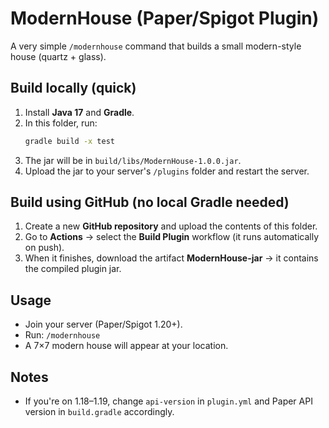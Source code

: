 
# ModernHouse (Paper/Spigot Plugin)

A very simple `/modernhouse` command that builds a small modern-style house (quartz + glass).

## Build locally (quick)
1. Install **Java 17** and **Gradle**.
2. In this folder, run:
   ```bash
   gradle build -x test
   ```
3. The jar will be in `build/libs/ModernHouse-1.0.0.jar`.
4. Upload the jar to your server's `/plugins` folder and restart the server.

## Build using GitHub (no local Gradle needed)
1. Create a new **GitHub repository** and upload the contents of this folder.
2. Go to **Actions** → select the **Build Plugin** workflow (it runs automatically on push).
3. When it finishes, download the artifact **ModernHouse-jar** → it contains the compiled plugin jar.

## Usage
- Join your server (Paper/Spigot 1.20+).
- Run: `/modernhouse`
- A 7×7 modern house will appear at your location.

## Notes
- If you're on 1.18–1.19, change `api-version` in `plugin.yml` and Paper API version in `build.gradle` accordingly.
